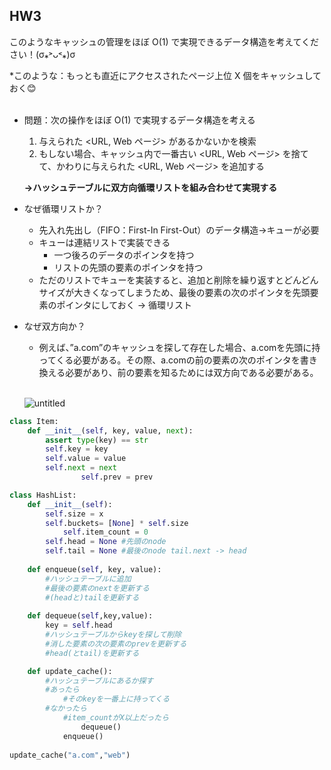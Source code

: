 ## HW3

このようなキャッシュの管理をほぼ O(1) で実現できるデータ構造を考えてください！(σ⁎˃ᴗ˂⁎)σ

*このような：もっとも直近にアクセスされたページ上位 X 個をキャッシュしておく😊  
<br>

- 問題：次の操作をほぼ O(1) で実現するデータ構造を考える
    1. 与えられた <URL, Web ページ> があるかないかを検索
    2. もしない場合、キャッシュ内で一番古い <URL, Web ページ> を捨てて、かわりに与えられた <URL, Web ページ> を追加する
    
    **→ハッシュテーブルに双方向循環リストを組み合わせて実現する**
    
- なぜ循環リストか？
    - 先入れ先出し（FIFO：First-In First-Out）のデータ構造→キューが必要
    - キューは連結リストで実装できる
        - 一つ後ろのデータのポインタを持つ
        - リストの先頭の要素のポインタを持つ
    - ただのリストでキューを実装すると、追加と削除を繰り返すとどんどんサイズが大きくなってしまうため、最後の要素の次のポインタを先頭要素のポインタにしておく → 循環リスト
- なぜ双方向か？
    - 例えば、”a.com”のキャッシュを探して存在した場合、a.comを先頭に持ってくる必要がある。その際、a.comの前の要素の次のポインタを書き換える必要があり、前の要素を知るためには双方向である必要がある。  
	<br>
    
    ![untitled](https://media.geeksforgeeks.org/wp-content/uploads/20220830114920/doubly-660x177.jpg)
    

```python
class Item:
    def __init__(self, key, value, next):
        assert type(key) == str
        self.key = key
        self.value = value
        self.next = next
				self.prev = prev

class HashList:
	def __init__(self):
	    self.size = x
	    self.buckets= [None] * self.size
			self.item_count = 0
	    self.head = None #先頭のnode
	    self.tail = None #最後のnode tail.next -> head
	
	def enqueue(self, key, value):
		#ハッシュテーブルに追加
		#最後の要素のnextを更新する
		#(headと)tailを更新する
	
	def dequeue(self,key,value):
		key = self.head
		#ハッシュテーブルからkeyを探して削除
		#消した要素の次の要素のprevを更新する
		#head(とtail)を更新する

	def update_cache():
		#ハッシュテーブルにあるか探す
		#あったら
			#そのkeyを一番上に持ってくる
		#なかったら
			#item_countがX以上だったら
				dequeue()
			enqueue()
	
update_cache("a.com","web")
```